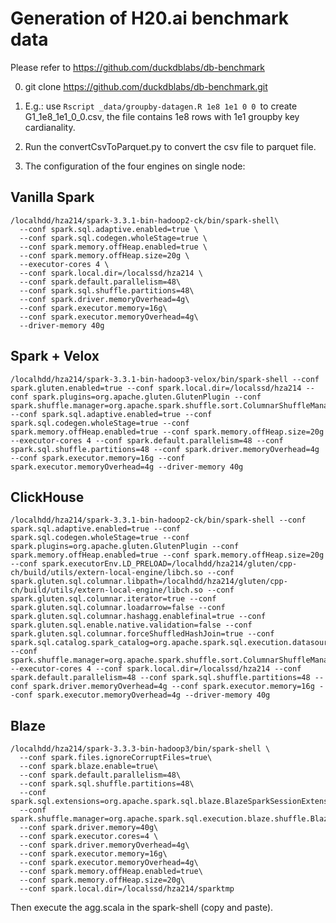 # Generation of H20.ai benchmark data

Please refer to https://github.com/duckdblabs/db-benchmark

0. git clone https://github.com/duckdblabs/db-benchmark.git

1. E.g.: use `Rscript _data/groupby-datagen.R 1e8 1e1 0 0 `to create G1_1e8_1e1_0_0.csv, the file contains 1e8 rows with 1e1 groupby key cardianality.

2. Run the convertCsvToParquet.py to convert the csv file to parquet file.

3. The configuration of the four engines on single node:


## Vanilla Spark

```
/localhdd/hza214/spark-3.3.1-bin-hadoop2-ck/bin/spark-shell\
  --conf spark.sql.adaptive.enabled=true \
  --conf spark.sql.codegen.wholeStage=true \
  --conf spark.memory.offHeap.enabled=true \
  --conf spark.memory.offHeap.size=20g \
  --executor-cores 4 \
  --conf spark.local.dir=/localssd/hza214 \ 
  --conf spark.default.parallelism=48\
  --conf spark.sql.shuffle.partitions=48\
  --conf spark.driver.memoryOverhead=4g\
  --conf spark.executor.memory=16g\
  --conf spark.executor.memoryOverhead=4g\
  --driver-memory 40g
```


## Spark + Velox

```
/localhdd/hza214/spark-3.3.1-bin-hadoop3-velox/bin/spark-shell --conf spark.gluten.enabled=true --conf spark.local.dir=/localssd/hza214 --conf spark.plugins=org.apache.gluten.GlutenPlugin --conf spark.shuffle.manager=org.apache.spark.shuffle.sort.ColumnarShuffleManager --conf spark.sql.adaptive.enabled=true --conf spark.sql.codegen.wholeStage=true --conf spark.memory.offHeap.enabled=true --conf spark.memory.offHeap.size=20g --executor-cores 4 --conf spark.default.parallelism=48 --conf spark.sql.shuffle.partitions=48 --conf spark.driver.memoryOverhead=4g --conf spark.executor.memory=16g --conf spark.executor.memoryOverhead=4g --driver-memory 40g
```


## ClickHouse

```
/localhdd/hza214/spark-3.3.1-bin-hadoop2-ck/bin/spark-shell --conf spark.sql.adaptive.enabled=true --conf spark.sql.codegen.wholeStage=true --conf spark.plugins=org.apache.gluten.GlutenPlugin --conf spark.memory.offHeap.enabled=true --conf spark.memory.offHeap.size=20g --conf spark.executorEnv.LD_PRELOAD=/localhdd/hza214/gluten/cpp-ch/build/utils/extern-local-engine/libch.so --conf spark.gluten.sql.columnar.libpath=/localhdd/hza214/gluten/cpp-ch/build/utils/extern-local-engine/libch.so --conf spark.gluten.sql.columnar.iterator=true --conf spark.gluten.sql.columnar.loadarrow=false --conf spark.gluten.sql.columnar.hashagg.enablefinal=true --conf spark.gluten.sql.enable.native.validation=false --conf spark.gluten.sql.columnar.forceShuffledHashJoin=true --conf spark.sql.catalog.spark_catalog=org.apache.spark.sql.execution.datasources.v2.clickhouse.ClickHouseSparkCatalog --conf spark.shuffle.manager=org.apache.spark.shuffle.sort.ColumnarShuffleManager --executor-cores 4 --conf spark.local.dir=/localssd/hza214 --conf spark.default.parallelism=48 --conf spark.sql.shuffle.partitions=48 --conf spark.driver.memoryOverhead=4g --conf spark.executor.memory=16g --conf spark.executor.memoryOverhead=4g --driver-memory 40g

```


## Blaze

```
/localhdd/hza214/spark-3.3.3-bin-hadoop3/bin/spark-shell \
  --conf spark.files.ignoreCorruptFiles=true\
  --conf spark.blaze.enable=true\
  --conf spark.default.parallelism=48\
  --conf spark.sql.shuffle.partitions=48\
  --conf spark.sql.extensions=org.apache.spark.sql.blaze.BlazeSparkSessionExtension\
  --conf spark.shuffle.manager=org.apache.spark.sql.execution.blaze.shuffle.BlazeShuffleManager\
  --conf spark.driver.memory=40g\
  --conf spark.executor.cores=4 \
  --conf spark.driver.memoryOverhead=4g\
  --conf spark.executor.memory=16g\
  --conf spark.executor.memoryOverhead=4g\
  --conf spark.memory.offHeap.enabled=true\
  --conf spark.memory.offHeap.size=20g\
  --conf spark.local.dir=/localssd/hza214/sparktmp

```

Then execute the agg.scala in the spark-shell (copy and paste).

